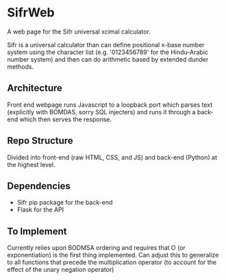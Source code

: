# SifrWeb
A web page for the Sifr universal xcimal calculator.

Sifr is a universal calculator than can define positional x-base number system using the character list (e.g. '0123456789' for the Hindu-Arabic number system) and then can do arithmetic based by extended dunder methods.

## Architecture
Front end webpage runs Javascript to a loopback port which parses text (explicitly with BOMDAS, sorry SQL injecters) and runs it through a back-end which then serves the response.

## Repo Structure
Divided into front-end (raw HTML, CSS, and JS) and back-end (Python) at the highest level.

## Dependencies
- Sifr pip package for the back-end
- Flask for the API

## To Implement
Currently relies upon BODMSA ordering and requires that O (or exponentiation) is the first thing implemented. Can adjust this to generalize to all functions that precede the multiplication operator (to account for the effect of the unary negation operator)
